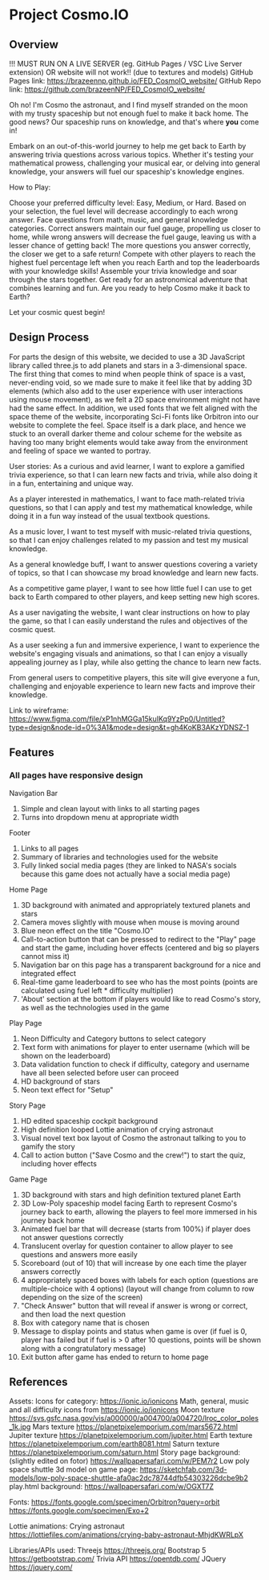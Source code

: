 # Project Cosmo.IO
## Overview
!!! MUST RUN ON A LIVE SERVER (eg. GitHub Pages / VSC Live Server extension) OR website will not work!! (due to textures and models)
GitHub Pages link: https://brazeennp.github.io/FED_CosmoIO_website/
GitHub Repo link: https://github.com/brazeenNP/FED_CosmoIO_website/

Oh no!
I'm Cosmo the astronaut, and I find myself stranded on the moon with my trusty spaceship but not enough fuel to make it back home. The good news? Our spaceship runs on knowledge, and that's where **you** come in!

Embark on an out-of-this-world journey to help me get back to Earth by answering trivia questions across various topics. Whether it's testing your mathematical prowess, challenging your musical ear, or delving into general knowledge, your answers will fuel our spaceship's knowledge engines.

How to Play:

Choose your preferred difficulty level: Easy, Medium, or Hard. Based on your selection, the fuel level will decrease accordingly to each wrong answer.
Face questions from math, music, and general knowledge categories.
Correct answers maintain our fuel gauge, propelling us closer to home, while wrong answers will decrease the fuel gauge, leaving us with a lesser chance of getting back!
The more questions you answer correctly, the closer we get to a safe return!
Compete with other players to reach the highest fuel percentage left when you reach Earth and top the leaderboards with your knowledge skills!
Assemble your trivia knowledge and soar through the stars together. Get ready for an astronomical adventure that combines learning and fun. Are you ready to help Cosmo make it back to Earth?

Let your cosmic quest begin! 

## Design Process
For parts the design of this website, we decided to use a 3D JavaScript library called three.js to add planets and stars in a 3-dimensional space. The first thing that comes to mind when people think of space is a vast, never-ending void, so we 
made sure to make it feel like that by adding 3D elements (which also add to the user experience with user interactions using mouse movement), as we felt a 2D space environment might not have had the same effect. In addition, we used fonts that
we felt aligned with the space theme of the website, incorporating Sci-Fi fonts like Orbitron into our website to complete the feel. Space itself is a dark place, 
and hence we stuck to an overall darker theme and colour scheme for the website as having too many bright elements would take away from the environment and feeling of space we wanted to portray.

User stories:
As a curious and avid learner, I want to explore a gamified trivia experience, so that I can learn new facts and trivia, while also doing it in a fun, entertaining and unique way.

As a player interested in mathematics, I want to face math-related trivia questions, so that I can apply and test my mathematical knowledge, while doing it in a fun way instead of the usual textbook questions.

As a music lover, I want to test myself with music-related trivia questions, so that I can enjoy challenges related to my passion and test my musical knowledge.

As a general knowledge buff, I want to answer questions covering a variety of topics, so that I can showcase my broad knowledge and learn new facts.

As a competitive game player, I want to see how little fuel I can use to get back to Earth compared to other players, and keep setting new high scores.

As a user navigating the website, I want clear instructions on how to play the game, so that I can easily understand the rules and objectives of the cosmic quest.

As a user seeking a fun and immersive experience, I want to experience the website's engaging visuals and animations, so that I can enjoy a visually appealing journey as I play, while also getting the chance to learn new facts.

From general users to competitive players, this site will give everyone a fun, challenging and enjoyable experience to learn new facts and improve their knowledge.

Link to wireframe: https://www.figma.com/file/xP1nhMGGa15kuIKq9YzPp0/Untitled?type=design&node-id=0%3A1&mode=design&t=gh4KoKB3AKzYDNSZ-1

## Features
### All pages have responsive design
Navigation Bar
1. Simple and clean layout with links to all starting pages
2. Turns into dropdown menu at appropriate width

Footer
1. Links to all pages
2. Summary of libraries and technologies used for the website
3. Fully linked social media pages (they are linked to NASA's socials because this game does not actually have a social media page)

Home Page
1. 3D background with animated and appropriately textured planets and stars
2. Camera moves slightly with mouse when mouse is moving around
3. Blue neon effect on the title "Cosmo.IO"
4. Call-to-action button that can be pressed to redirect to the "Play" page and start the game, including hover effects (centered and big so players cannot miss it)
5. Navigation bar on this page has a transparent background for a nice and integrated effect
6. Real-time game leaderboard to see who has the most points (points are calculated using fuel left * difficulty multiplier)
7. 'About' section at the bottom if players would like to read Cosmo's story, as well as the technologies used in the game

Play Page 
1. Neon Difficulty and Category buttons to select category
2. Text form with animations for player to enter username (which will be shown on the leaderboard)
3. Data validation function to check if difficulty, category and username have all been selected before user can proceed
4. HD background of stars
5. Neon text effect for "Setup"
   
Story Page
1. HD edited spaceship cockpit background
2. High definition looped Lottie animation of crying astronaut
3. Visual novel text box layout of Cosmo the astronaut talking to you to gamify the story
4. Call to action button ("Save Cosmo and the crew!") to start the quiz, including hover effects

Game Page
1. 3D background with stars and high definition textured planet Earth
2. 3D Low-Poly spaceship model facing Earth to represent Cosmo's journey back to earth, allowing the players to feel more immersed in his journey back home
3. Animated fuel bar that will decrease (starts from 100%) if player does not answer questions correctly
4. Translucent overlay for question container to allow player to see questions and answers more easily
5. Scoreboard (out of 10) that will increase by one each time the player answers correctly
6. 4 appropriately spaced boxes with labels for each option (questions are multiple-choice with 4 options) (layout will change from column to row depending on the size of the screen)
7. "Check Answer" button that will reveal if answer is wrong or correct, and then load the next question
8. Box with category name that is chosen
9. Message to display points and status when game is over (if fuel is 0, player has failed but if fuel is > 0 after 10 questions, points will be shown along with a congratulatory message)
10. Exit button after game has ended to return to home page

## References
Assets:
Icons for category:
https://ionic.io/ionicons
Math, general, music and all difficulty icons from
https://ionic.io/ionicons
Moon texture
https://svs.gsfc.nasa.gov/vis/a000000/a004700/a004720/lroc_color_poles_1k.jpg
Mars texture
https://planetpixelemporium.com/mars5672.html
Jupiter texture
https://planetpixelemporium.com/jupiter.html
Earth texture
https://planetpixelemporium.com/earth8081.html
Saturn texture
https://planetpixelemporium.com/saturn.html
Story page background: (slightly edited on fotor)
https://wallpapersafari.com/w/PEM7r2
Low poly space shuttle 3d model on game page:
https://sketchfab.com/3d-models/low-poly-space-shuttle-afa0ac2dc78744dfb54303226dcbe9b2
play.html background:
https://wallpapersafari.com/w/OGXT7Z

Fonts:
https://fonts.google.com/specimen/Orbitron?query=orbit
https://fonts.google.com/specimen/Exo+2

Lottie animations:
Crying astronaut
https://lottiefiles.com/animations/crying-baby-astronaut-MhjdKWRLpX

Libraries/APIs used:
Threejs
https://threejs.org/
Bootstrap 5
https://getbootstrap.com/
Trivia API
https://opentdb.com/
JQuery
https://jquery.com/











